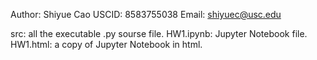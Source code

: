 Author: Shiyue Cao
USCID: 8583755038
Email: shiyuec@usc.edu

src: all the executable .py sourse file.
HW1.ipynb: Jupyter Notebook file.
HW1.html: a copy of Jupyter Notebook in html.